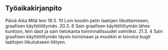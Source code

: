## Työaikakirjanpito

Päivä   Aika     Mitä tein
19.3.    10      Loin koodin pelin laatojen liikuttamiseen, graafisen 
		 käyttöliittymän. 
20.3.     8	 Sain graafisen käyttöliittymän lähes kuntoon, tein daot 
		 ja sain tietokanta toiminnallisuudet valmiiksi.
21.3.     4      Sain graafisen käyttöliittymän täysin toimimaan ja 
		 muutkin ei toivotut bugit laattojen liikutukseen 
		 liittyen.
